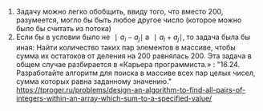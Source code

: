 1. Задачу можно легко обобщить, ввиду того, что вместо 200, разумеется, могло бы быть любое другое число (которое можно было бы считать из потока)
2. Если бы в условии было не $∣ a_i − a_j ∣$ а $∣ a_i + a_j ∣$, то задача была бы иная: Найти количество таких пар элементов в массиве, чтобы сумма их остатоков от деления на 200 равнялась 200. Эта задача в общем случае разбирается в «Карьера программиста.» : "16.24. Разработайте алгоритм для поиска в массиве всех пар целых чисел, сумма которых равна заданному значению." https://tproger.ru/problems/design-an-algorithm-to-find-all-pairs-of-integers-within-an-array-which-sum-to-a-specified-value/

